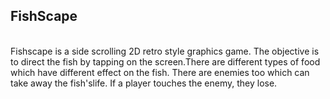 ## FishScape

<br>
Fishscape is a side scrolling 2D retro style graphics game. The objective is to direct the fish
by tapping on the screen.There are different types of food which have different effect on the fish.
There are enemies too which can take away the fish'slife. If a player touches the enemy, they lose.
